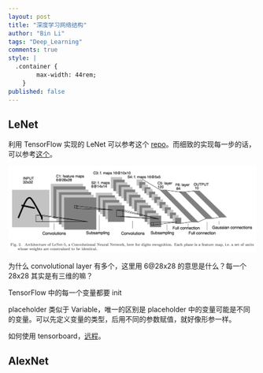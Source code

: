 ```yaml
---
layout: post
title: "深度学习网络结构"
author: "Bin Li"
tags: "Deep_Learning"
comments: true
style: |
  .container {
        max-width: 44rem;
    } 
published: false
---
```


## LeNet
利用 TensorFlow 实现的 LeNet 可以参考这个 [repo](https://github.com/ganyc717/LeNet)。而细致的实现每一步的话，可以参考[这个](https://www.kaggle.com/malekbadreddine/tensorflow-convnet-lenet-5)。

![](/images/media/15177311265892.jpg)


为什么 convolutional layer 有多个，这里用 6@28x28 的意思是什么？每一个 28x28 其实是有三维的嘛？

TensorFlow 中的每一个变量都要 init

placeholder 类似于 Variable，唯一的区别是 placeholder 中的变量可能是不同的变量。可以先定义变量的类型，后用不同的参数赋值，就好像形参一样。

如何使用 tensorboard，[远程](https://stackoverflow.com/questions/37987839/how-can-i-run-tensorboard-on-a-remote-server)。


## AlexNet


